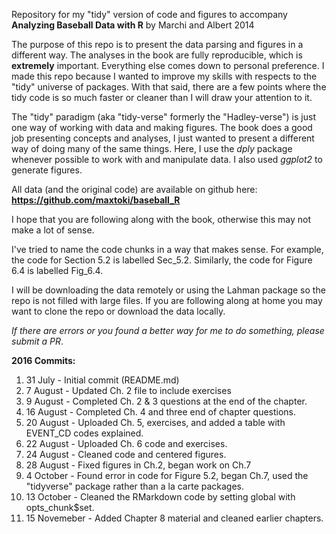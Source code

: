 Repository for my "tidy" version of code and figures to accompany **Analyzing Baseball Data with R** by Marchi and Albert 2014

The purpose of this repo is to present the data parsing and figures in a different way. The analyses in the book are fully reproducible, which is **extremely** important. Everything else comes down to personal preference. I made this repo because I wanted to improve my skills with respects to the "tidy" universe of packages. With that said, there are a few points where the tidy code is so much faster or cleaner than I will draw your attention to it. 

The "tidy" paradigm (aka "tidy-verse" formerly the "Hadley-verse") is just one way of working with data and making figures. The book does a good job presenting concepts and analyses, I just wanted to present a different way of doing many of the same things. Here, I use the *dply* package whenever possible to work with and manipulate data. I also used *ggplot2* to generate figures. 

All data (and the original code) are available on github here: **https://github.com/maxtoki/baseball_R**

I hope that you are following along with the book, otherwise this may not make a lot of sense. 

I've tried to name the code chunks in a way that makes sense. For example, the code for Section 5.2 is labelled Sec_5.2. Similarly, the code for Figure 6.4 is labelled Fig_6.4.

I will be downloading the data remotely or using the Lahman package so the repo is not filled with large files. If you are following along at home you may want to clone the repo or download the data locally. 

*If there are errors or you found a better way for me to do something, please submit a PR*.

**2016 Commits:**

1. 31 July - Initial commit (README.md)
1. 7 August - Updated Ch. 2 file to include exercises
1. 9 August - Completed Ch. 2 & 3 questions at the end of the chapter. 
1. 16 August - Completed Ch. 4 and three end of chapter questions.
1. 20 August - Uploaded Ch. 5, exercises, and added a table with EVENT_CD codes explained. 
1. 22 August - Uploaded Ch. 6 code and exercises.
1. 24 August - Cleaned code and centered figures.
1. 28 August - Fixed figures in Ch.2, began work on Ch.7 
1. 4 October - Found error in code for Figure 5.2, began Ch.7, used the "tidyverse" package rather than a la carte packages.  
1. 13 October - Cleaned the RMarkdown code by setting global with opts_chunk$set.
1. 15 Novemeber - Added Chapter 8 material and cleaned earlier chapters.
